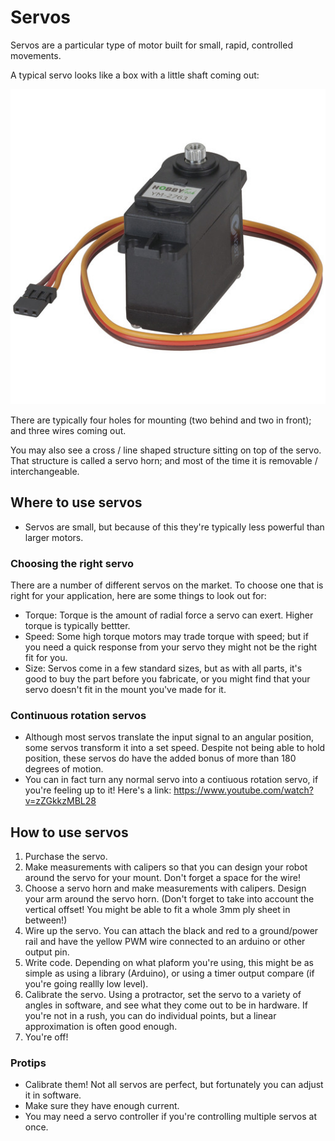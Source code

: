 # Servos
Servos are a particular type of motor built for small, rapid, controlled movements.

A typical servo looks like a box with a little shaft coming out:

![A standard servo](standard-servo.jpg)

There are typically four holes for mounting (two behind and two in front); and three wires coming out.

You may also see a cross / line shaped structure sitting on top of the servo. That structure is called a servo horn; and most of the time it is removable / interchangeable.

## Where to use servos
- Servos are small, but because of this they're typically less powerful than larger motors.
### Choosing the right servo
There are a number of different servos on the market. To choose one that is right for your application, here are some things to look out for:
- Torque: Torque is the amount of radial force a servo can exert. Higher torque is typically bettter.
- Speed: Some high torque motors may trade torque with speed; but if you need a quick response from your servo they might not be the right fit for you.
- Size: Servos come in a few standard sizes, but as with all parts, it's good to buy the part before you fabricate, or you might find that your servo doesn't fit in the mount you've made for it.
### Continuous rotation servos
- Although most servos translate the input signal to an angular position, some servos transform it into a set speed. Despite not being able to hold position, these servos do have the added bonus of more than 180 degrees of motion.
- You can in fact turn any normal servo into a contiuous rotation servo, if you're feeling up to it! Here's a link: https://www.youtube.com/watch?v=zZGkkzMBL28
## How to use servos
1. Purchase the servo.
2. Make measurements with calipers so that you can design your robot around the servo for your mount. Don't forget a space for the wire!
3. Choose a servo horn and make measurements with calipers. Design your arm around the servo horn. (Don't forget to take into account the vertical offset! You  might be able to fit a whole 3mm ply sheet in between!)
4. Wire up the servo. You can attach the black and red to a ground/power rail and have the yellow PWM wire connected to an arduino or other output pin.
5. Write code. Depending on what plaform you're using, this might be as simple as using a library (Arduino), or using a timer output compare (if you're going reallly low level).
6. Calibrate the servo. Using a protractor, set the servo to a variety of angles in software, and see what they come out to be in hardware. If you're not in a rush, you can do individual points, but a linear approximation is often good enough.
7. You're off!
### Protips
- Calibrate them! Not all servos are perfect, but fortunately you can adjust it in software.
- Make sure they have enough current.
- You may need a servo controller if you're controlling multiple servos at once.